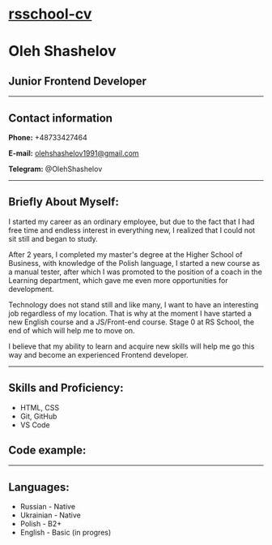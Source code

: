 # [rsschool-cv](https://OlehShashelov.github.io/rsschool-cv/)

#  **Oleh Shashelov**

## Junior Frontend Developer

---

## Contact information

**Phone:** +48733427464

**E-mail:** olehshashelov1991@gmail.com

**Telegram:** @OlehShashelov

---

## Briefly About Myself:

I started my career as an ordinary employee, but due to the fact that I had free time and endless interest in everything new, I realized that I could not sit still and began to study.

After 2 years, I completed my master's degree at the Higher School of Business, with knowledge of the Polish language, I started a new course as a manual tester, after which I was promoted to the position of a coach in the Learning department, which gave me even more opportunities for development.

Technology does not stand still and like many, I want to have an interesting job regardless of my location. That is why at the moment I have started a new English course and a JS/Front-end course. Stage 0 at RS School, the end of which will help me to move on.

I believe that my ability to learn and acquire new skills will help me go this way and become an experienced Frontend developer.

---

## Skills and Proficiency:

* HTML, CSS
* Git, GitHub
* VS Code

## Code example:

---

## Languages:

* Russian - Native
* Ukrainian - Native
* Polish - B2+
* English - Basic (in progres)
